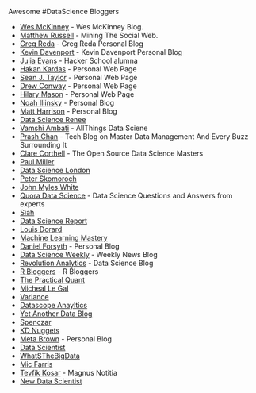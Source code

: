 Awesome #DataScience Bloggers

- [Wes McKinney](http://blog.wesmckinney.com/) - Wes McKinney Blog.
- [Matthew Russell](http://miningthesocialweb.com/) - Mining The Social Web.
- [Greg Reda](http://www.gregreda.com/) - Greg Reda Personal Blog
- [Kevin Davenport](http://kldavenport.com/) - Kevin Davenport Personal Blog
- [Julia Evans](http://jvns.ca/) - Hacker School alumna
- [Hakan Kardas](http://www.cse.unr.edu/~hkardes/) - Personal Web Page
- [Sean J. Taylor](http://seanjtaylor.com/) - Personal Web Page
- [Drew Conway](http://drewconway.com/) - Personal Web Page
- [Hilary Mason](http://www.hilarymason.com/) - Personal Web Page
- [Noah Iliinsky](http://complexdiagrams.com/) - Personal Blog
- [Matt Harrison](http://hairysun.com/) - Personal Blog
- [Data Science Renee](http://www.becomingadatascientist.com/)
- [Vamshi Ambati](http://allthingsds.wordpress.com/) - AllThings Data Sciene
- [Prash Chan](http://www.mdmgeek.com/) - Tech Blog on Master Data Management And Every Buzz Surrounding It
- [Clare Corthell](http://datasciencemasters.org/) - The Open Source Data Science Masters
- [Paul Miller](http://cloudofdata.com/)
- [Data Science London](http://datasciencelondon.org/)
- [Peter Skomoroch](http://datawrangling.com/)
- [John Myles White](http://www.johnmyleswhite.com/)
- [Quora Data Science](http://www.quora.com/Data-Science) - Data Science Questions and Answers from experts
- [Siah](http://openresearch.wordpress.com/)
- [Data Science Report](http://blog.starbridgepartners.com/)
- [Louis Dorard](http://www.louisdorard.com/blog/)
- [Machine Learning Mastery](http://machinelearningmastery.com/)
- [Daniel Forsyth](http://www.danielforsyth.me/) - Personal Blog
- [Data Science Weekly](http://www.datascienceweekly.org/) - Weekly News Blog
- [Revolution Analytics](http://blog.revolutionanalytics.com/) - Data Science Blog
- [R Bloggers](http://www.r-bloggers.com/) - R Bloggers
- [The Practical Quant](http://practicalquant.blogspot.com/)
- [Micheal Le Gal](http://www.mickaellegal.com/)
- [Variance](https://variancecharts.com/)
- [Datascope Anayltics](http://datascopeanalytics.com/)
- [Yet Another Data Blog](http://yet-another-data-blog.blogspot.com.tr/)
- [Spenczar](http://spenczar.com/) 
- [KD Nuggets](http://www.kdnuggets.com/)
- [Meta Brown](http://www.metabrown.com/blog/) - Personal Blog
- [Data Scientist](http://www.datascientists.net/)
- [WhatSTheBigData](http://whatsthebigdata.com/)
- [Mic Farris](http://www.micfarris.com/)
- [Tevfik Kosar](http://magnus-notitia.blogspot.com.tr/) - Magnus Notitia
- [New Data Scientist](http://newdatascientist.blogspot.com/#sthash.G7cqTicU.dpbs)